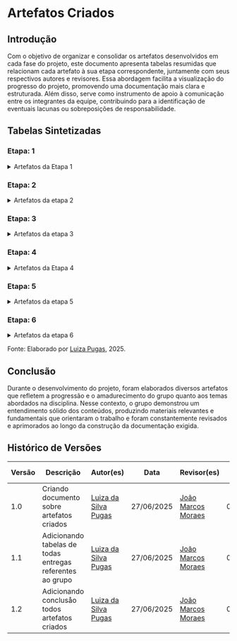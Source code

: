 # Artefatos Criados

## Introdução

 Com o objetivo de organizar e consolidar os artefatos desenvolvidos em cada fase do projeto, este documento apresenta tabelas resumidas que relacionam cada artefato à sua etapa correspondente, juntamente com seus respectivos autores e revisores. Essa abordagem facilita a visualização do progresso do projeto, promovendo uma documentação mais clara e estruturada. Além disso, serve como instrumento de apoio à comunicação entre os integrantes da equipe, contribuindo para a identificação de eventuais lacunas ou sobreposições de responsabilidade.

## Tabelas Sintetizadas

### Etapa: 1

<details>

<summary>Artefatos da Etapa 1</summary>

<center>

<b> Tabela 1 - Artefatos da Etapa 1 </b>

<table>
<thead>
<tr>
<th style="text-align:center">Artefato</th>
<th style="text-align:center">Descrição</th>
<th style="text-align:center">Autor(es)</th>
<th style="text-align:center">Revisor(es)</th>
</tr>
</thead>
<tbody>

<tr>
<td style="text-align:center"><a href="https://requisitos-de-software.github.io/2025.1-e-GDF/">Home</a></td>
<td style="text-align:center">Página inicial com introdução do projeto e dos integrantes do grupo.</td>
<td style="text-align:center"><a href="https://github.com/Luizaxx">Luiza da Silva</a></td>
<td style="text-align:center"><a href="https://github.com/navicg">Ana Victória</a> e <a href="https://github.com/KarolineLuz">Karoline Luz</a></td>
<td style="text-align:center"><a href="https://github.com/navicg">Ana Victória Guedes da Costa</a>, <a href="https://github.com/ArtyMend07">Artur Mendonça</a>, <a href="https://github.com/BrzGab">Gabriel Lopes</a>, <a href="https://github.com/JJOAOMARCOSS">João Marcos Moraes</a>, <a href="https://github.com/KarolineLuz">Karoline Luz</a>, <a href="https://github.com/lucasarruda9">Lucas Mendonça</a>, <a href="https://github.com/Luizaxx">Luiza da Silva Pugas</a></td>
</tr>

<tr>
<td style="text-align:center"><strong>Planejamento</strong></td>
</tr>

<tr>
<td style="text-align:center"><a href="https://requisitos-de-software.github.io/2025.1-e-GDF/planejamento/app_selecionado/">Aplicativo Escolhido</a></td>
<td style="text-align:center">Discussão sobre os aplicativos avaliados e justificativa da escolha do e-GDF como objeto de estudo.</td>
<td style="text-align:center"><a href="https://github.com/navicg">Ana Victória</a></td>
<td style="text-align:center"><a href="https://github.com/KarolineLuz">Karoline Luz</a></td>
</tr>

<tr>
<td style="text-align:center"><a href="https://requisitos-de-software.github.io/2025.1-e-GDF/planejamento/ferramentas/">Ferramentas</a></td>
<td style="text-align:center">Descrição das ferramentas utilizadas no projeto e suas finalidades.</td>
<td style="text-align:center">
<a href="https://github.com/Luizaxx">Luiza da Silva</a>, 
</td>
<td style="text-align:center">
<a href="https://github.com/JJOAOMARCOSS">João Marcos Moraes</a>, 
</td>
</tr>

<tr>
<td style="text-align:center"><a href="https://requisitos-de-software.github.io/2025.1-e-GDF/planejamento/cronograma_executado/">Cronograma Executado</a></td>
<td style="text-align:center">Organização das atividades desenvolvidas pelo grupo com datas, autores e revisores, separadas por ponto de controle.</td>
<td style="text-align:center">
<a href="https://github.com/lucasarruda9">Lucas Mendonça</a>, 
<a href="https://github.com/ArtyMend07">Artur Mendonça</a>, 
<a href="https://github.com/BrzGab">Gabriel Lopes</a>, 
<a href="https://github.com/KarolineLuz">Karoline Luz</a>, 
<a href="https://github.com/navicg">Ana Victória</a>
</td>
<td style="text-align:center">
<a href="https://github.com/Luizaxx">Luiza da Silva</a>, 
<a href="https://github.com/BrzGab">Gabriel Lopes</a>, 
<a href="https://github.com/ArtyMend07">Artur Mendonça</a>, 
<a href="https://github.com/navicg">Ana Victória</a>
</td>
</tr>

<tr>
<td style="text-align:center"><a href="https://requisitos-de-software.github.io/2025.1-e-GDF/planejamento/heatmap/">Heatmap de Disponibilidade</a></td>
<td style="text-align:center">Visualização gráfica dos horários disponíveis dos membros do grupo para facilitar agendamentos.</td>
<td style="text-align:center"><a href="https://github.com/JJOAOMARCOSS">João Marcos Moraes</a></td>
<td style="text-align:center"><a href="https://github.com/Luizaxx">Luiza da Silva</a>
</tr>

<tr>
<td style="text-align:center"><a href="https://requisitos-de-software.github.io/2025.1-e-GDF/planejamento/metodologia/">Metodologia</a></td>
<td style="text-align:center">Apresentação do framework Scrum adotado no projeto, incluindo papéis, práticas de versionamento, issues e PRs.</td>
<td style="text-align:center">
<a href="https://github.com/ArtyMend07">Artur Mendonça</a>
</td>
<td style="text-align:center">
<a href="https://github.com/BrzGab">Gabriel Lopes</a>
</td>
</tr>

<tr>
<td style="text-align:center"><a href="https://requisitos-de-software.github.io/2025.1-e-GDF/planejamento/termos_de_uso/">Termos de Uso</a></td>
<td style="text-align:center">Análise dos termos de uso do e-GDF, verificando a ausência de restrições ao uso acadêmico do aplicativo.</td>
<td style="text-align:center"><a href="https://github.com/lucasarruda9">Lucas Mendonça</a></td>
<td style="text-align:center">
<a href="https://github.com/JJOAOMARCOSS">João Marcos Moraes</a>
</td>
</tr>

<tr>
<td style="text-align:center"><strong>Pré-Rastreabilidade</strong></td>
</tr>

<tr>
<td style="text-align:center"><a href="https://requisitos-de-software.github.io/2025.1-e-GDF/pre-rastreabilidade/rich_picture/">Rich Picture</a></td>
<td style="text-align:center">Representação visual do sistema e-GDF com atores, fluxos de informação, fatores externos e validações presenciais.</td>
<td style="text-align:center">
<a href="https://github.com/BrzGab">Gabriel Lopes</a>, 
<a href="https://github.com/lucasarruda9">Lucas Mendonça</a>
</td>
<td style="text-align:center">
<a href="https://github.com/navicg">Ana Victória</a>
</td>
</tr>

</tbody>
</table>

<font>Fonte: Adaptado por <a href='https://github.com/Luizaxx'>Luiza Pugas</a>, 2025.</font>

</center>

</details>


### Etapa: 2

<details>

<summary> Artefatos da etapa 2 </summary>

<center>

Tabela 2 - Artefatos da etapa 2

<table>
<thead>
<tr>
<th style="text-align:center">Artefato</th>
<th style="text-align:center">Descrição</th>
<th style="text-align:center">Autor(es)</th>
<th style="text-align:center">Revisor(es)</th>
</tr>
</thead>
<tbody>
<tr>
<td style="text-align:center"><a href="https://requisitos-de-software.github.io/2025.1-e-GDF/elicitacao/tec_elicitacao/analise_documentos/">Análise de Documentos </a></td>
<td style="text-align:center">Análise das funcionalidades e requisitos do aplicativo a partir de documentos públicos e avaliações.</td>
<td style="text-align:center"><a href="https://github.com/lucasarruda9">Lucas Mendonça</a></td>
<td style="text-align:center"><a href="https://github.com/ArtyMend07">Artur Mendonça</a></td>
</tr>
<tr>
<td style="text-align:center"><a href="https://requisitos-de-software.github.io/2025.1-e-GDF/elicitacao/tec_elicitacao/brainstorming/"> Brainstorming </a></td>
<td style="text-align:center">Sessões colaborativas com usuários para gerar ideias e eliciar requisitos, com registros no FigJam e gravação no YouTube.</td>
<td style="text-align:center"><a href="https://github.com/JJOAOMARCOSS">João Marcos Moraes</a>, <a href="https://github.com/Luizaxx">Luiza da Silva Pugas</a></td>
<td style="text-align:center"><a href="https://github.com/navicg">Ana Victória</a></td>
</tr>
<tr>
<td style="text-align:center"> <a href="https://requisitos-de-software.github.io/2025.1-e-GDF/elicitacao/tec_elicitacao/entrevista/"> Entrevista </a> </td>
<td style="text-align:center">Técnica de elicitação baseada em conversas estruturadas com usuários reais do eGDF para identificar suas necessidades e dificuldades.</td>
<td style="text-align:center"><a href="https://github.com/navicg">Ana Victória</a>, <a href="https://github.com/ArtyMend07">Artur Mendonça</a>, <a href="https://github.com/KarolineLuz">Karoline Luz</a></td>
<td style="text-align:center"><a href="https://github.com/JJOAOMARCOSS">João Marcos Moraes</a>
</tr>
<tr>
<td style="text-align:center"> <a href="https://requisitos-de-software.github.io/2025.1-e-GDF/elicitacao/tec_elicitacao/introspeccao/"> Introspecção </a></td>
<td style="text-align:center">Técnica baseada na análise pessoal de uso do aplicativo pelo analista, levantando requisitos a partir de experiências simuladas do usuário.</td>
<td style="text-align:center"><a href="https://github.com/BrzGab">Gabriel Lopes</a></td>
<td style="text-align:center"><a href="https://github.com/ArtyMend07">Artur Mendonça</a></td>
</tr>
<tr>
<td style="text-align:center"> <a href="https://requisitos-de-software.github.io/2025.1-e-GDF/elicitacao/tec_priorizacao/100/"> Técnica dos $100 </a> </td>
<td style="text-align:center">Técnica de priorização onde os participantes distribuem $100 fictícios entre os requisitos conforme sua importância.</td>
<td style="text-align:center"><a href="https://github.com/lucasarruda9">Lucas Mendonça</a></td>
<td style="text-align:center"><a href="https://github.com/BrzGab">Gabriel Lopes</a></td>
</tr>
<tr>
<td style="text-align:center"> <a href="https://requisitos-de-software.github.io/2025.1-e-GDF/elicitacao/tec_priorizacao/first_things_first/">First Things First (FTF) </a> </td>
<td style="text-align:center">Método de priorização quantitativa que considera benefício, penalidade, custo e risco, aplicado com clientes e desenvolvedores.</td>
<td style="text-align:center"><a href="https://github.com/JJOAOMARCOSS">João Marcos Moraes</a>, <a href="https://github.com/Luizaxx">Luiza da Silva Pugas</a></td>
<td style="text-align:center"><a href="https://github.com/ArtyMend07">Artur Mendonça</a>
</tr>
<tr>
<td style="text-align:center"> <a href="https://requisitos-de-software.github.io/2025.1-e-GDF/elicitacao/tec_priorizacao/moscow/"> MoSCoW </a></td>
<td style="text-align:center">Técnica de priorização baseada na categorização dos requisitos em must, should, could e won't, aplicada para definir o que será ou não implementado.</td>
<td style="text-align:center"><a href="https://github.com/navicg">Ana Victória</a>, <a href="https://github.com/BrzGab">Gabriel Lopes</a>, <a href="https://github.com/KarolineLuz">Karoline Luz</a></td>
<td style="text-align:center"><a href="https://github.com/JJOAOMARCOSS">João Marcos Moraes</a></td>
</tr>
<tr>
<td style="text-align:center"> <a href="https://requisitos-de-software.github.io/2025.1-e-GDF/elicitacao/tec_priorizacao/roi/">ROI (Retorno sobre Investimento) </a></td>
<td style="text-align:center">Técnica de priorização baseada na relação entre o benefício de um requisito e o custo para sua implementação.</td>
<td style="text-align:center"><a href="https://github.com/ArtyMend07">Artur Mendonça</a></td>
<td style="text-align:center"><a href="https://github.com/lucasarruda9">Lucas Mendonça</a></td>
</tr>
<tr>
<td style="text-align:center"> <a href="https://requisitos-de-software.github.io/2025.1-e-GDF/elicitacao/perfil_de_usuario/">Perfil de Usuário </a></td>
<td style="text-align:center">Documento que descreve as principais características dos usuários reais ou potenciais do sistema com base em técnicas de elicitação.</td>
<td style="text-align:center"><a href="https://github.com/KarolineLuz">Karoline Luz</a>, <a href="https://github.com/navicg">Ana Victória</a></td>
<td style="text-align:center"><a href="https://github.com/ArtyMend07">Artur Mendonça</a></td>
</tr>
<tr>
<td style="text-align:center"> <a href="https://requisitos-de-software.github.io/2025.1-e-GDF/elicitacao/req_elicitados/"> Requisitos Elicitados </a> </td>
<td style="text-align:center">Documento que reúne todos os requisitos funcionais e não funcionais obtidos pelas diferentes técnicas de elicitação.</td>
<td style="text-align:center"><a href="https://github.com/JJOAOMARCOSS">João Marcos Moraes</a></td>
<td style="text-align:center"><a href="https://github.com/Luizaxx">Luiza da Silva Pugas</a></td>
</tr>
</tbody>
</table>

</center>

<font>Fonte: Adaptado por <a href='https://github.com/Luizaxx'>Luiza Pugas</a>, 2025.</font>

</details>

### Etapa: 3

<details>
<summary> Artefatos da etapa 3 </summary>

<center>

**Tabela 3 - Artefatos da etapa 3**

<table>
<thead>
<tr>
<th style="text-align:center">Artefato</th>
<th style="text-align:center">Descrição</th>
<th style="text-align:center">Autor(es)</th>
<th style="text-align:center">Revisor(es)</th>
</tr>
</thead>
<tbody>

<tr>
<td style="text-align:center"><a href="https://requisitos-de-software.github.io/2025.1-e-GDF/modelagem/casos_de_uso/">Casos de Uso</a></td>
<td style="text-align:center">Um caso de uso se refere a uma descrição detalhada de como o sistema será utilizado em uma determinada situação ou contexto.</td>
<td style="text-align:center"><a href="https://github.com/BrzGab">Gabriel Lopes</a> e <a href="https://github.com/Luizaxx">Luiza da Silva Pugas</a></td>
<td style="text-align:center"><a href="https://github.com/navicg">Ana Victória</a>, e <a href="https://github.com/JJOAOMARCOSS">João Marcos Moraes</a></td> </td>
</tr>

<tr>
<td style="text-align:center"><a href="https://requisitos-de-software.github.io/2025.1-e-GDF/modelagem/especificacao_suplementar/">Especificação Suplementar</a></td>
<td style="text-align:center">Especificação Suplementar pode ser definida como um documento em linguagem natural no qual são descritos os requisitos num sistema.</td>
<td style="text-align:center"><a href="https://github.com/JJOAOMARCOSS">João Marcos Moraes</a>, <a href="https://github.com/lucasarruda9">Lucas Mendonça</a> </td>
<td style="text-align:center"><a href="https://github.com/KarolineLuz">Karoline Luz</td>
</tr>

<tr>
<td style="text-align:center"><a href="https://requisitos-de-software.github.io/2025.1-e-GDF/modelagem/lexico/">Léxicos</a></td>
<td style="text-align:center">O Léxico é uma notação que, por meio da descrição de termos, tem como objetivo descrever os símbolos de uma linguagem, promovendo um vocabulário comum entre os envolvidos no sistema.</td>
<td style="text-align:center"><a href="https://github.com/ArtyMend07">Artur Mendonça</a> e <a href="https://github.com/KarolineLuz">Karoline Luz</a></td>
<td style="text-align:center"><a href="https://github.com/lucasarruda9">Lucas Mendonça</a> e <a href="https://github.com/BrzGab">Gabriel Lopes</a></td>
</tr>

<tr>
<td style="text-align:center"><a href="https://requisitos-de-software.github.io/2025.1-e-GDF/modelagem/cenario/">Cenários </a></td>
<td style="text-align:center">Os cenários se apresentam como descrições detalhadas, geralmente em linguagem natural, de situações ou eventos que envolvem determinados atores no uso do sistema.</td>
<td style="text-align:center"><a href="https://github.com/navicg">Ana Victória</a> e <a href="https://github.com/JJOAOMARCOSS">João Marcos Moraes</a></td>
<td style="text-align:center"><a href="https://github.com/Luizaxx">Luiza da Silva Pugas</a>, <a href="https://github.com/ArtyMend07">Artur Mendonça</a> </td>
</tr>

</tbody>
</table>

<font>Fonte: Adaptado por <a href='https://github.com/Luizaxx'>Luiza Pugas</a>, 2025.</font>

</center>
</details>

### Etapa: 4

<details>
<summary>Artefatos da Etapa 4</summary>

<center>

**Tabela 4 - Artefatos da Etapa 4**

<table>
<thead>
<tr>
<th style="text-align:center">Artefato</th>
<th style="text-align:center">Descrição</th>
<th style="text-align:center">Autor(es)</th>
<th style="text-align:center">Revisor(es)</th>
</tr>
</thead>
<tbody>

<tr>
<td style="text-align:center"><a href="https://requisitos-de-software.github.io/2025.1-e-GDF/modelagem/agil/nfrframework/">NFR Framework</a></td>
<td style="text-align:center">Técnica utilizada para elicitação e organização dos requisitos não funcionais por meio de metas e refinamentos.</td>
<td style="text-align:center">
<a href="https://github.com/KarolineLuz">Karoline Luz</a>, 
<a href="https://github.com/lucasarruda9">Lucas Mendonça</a>, 
<a href="https://github.com/navicg">Ana Victória</a>, 
<a href="https://github.com/JJOAOMARCOSS">João Marcos Moraes</a>, 
<a href="https://github.com/BrzGab">Gabriel Lopes</a>, 
<a href="https://github.com/Luizaxx">Luiza da Silva Pugas</a>
</td>
<td style="text-align:center">
<a href="https://github.com/KarolineLuz">Karoline Luz</a>, 
<a href="https://github.com/lucasarruda9">Lucas Mendonça</a>, 
<a href="https://github.com/navicg">Ana Victória</a>, 
<a href="https://github.com/JJOAOMARCOSS">João Marcos Moraes</a>, 
<a href="https://github.com/BrzGab">Gabriel Lopes</a>, 
<a href="https://github.com/Luizaxx">Luiza da Silva Pugas</a>
</td>
</tr>

<tr>
<td style="text-align:center"><a href="https://requisitos-de-software.github.io/2025.1-e-GDF/modelagem/agil/backlog/">Backlog</a></td>
<td style="text-align:center">Artefato que reúne todas as funcionalidades e melhorias previstas para o sistema, organizadas em histórias de usuário.</td>
<td style="text-align:center">
<a href="https://github.com/KarolineLuz">Karoline Luz</a>, 
<a href="https://github.com/lucasarruda9">Lucas Mendonça</a>, 
<a href="https://github.com/navicg">Ana Victória</a>, 
<a href="https://github.com/JJOAOMARCOSS">João Marcos Moraes</a>, 
<a href="https://github.com/BrzGab">Gabriel Lopes</a>, 
<a href="https://github.com/Luizaxx">Luiza da Silva Pugas</a>
</td>
<td style="text-align:center">
<a href="https://github.com/KarolineLuz">Karoline Luz</a>, 
<a href="https://github.com/lucasarruda9">Lucas Mendonça</a>, 
<a href="https://github.com/navicg">Ana Victória</a>, 
<a href="https://github.com/JJOAOMARCOSS">João Marcos Moraes</a>, 
<a href="https://github.com/BrzGab">Gabriel Lopes</a>, 
<a href="https://github.com/Luizaxx">Luiza da Silva Pugas</a>
</td>
</tr>

<tr>
<td style="text-align:center"><a href="https://requisitos-de-software.github.io/2025.1-e-GDF/modelagem/agil/historia-de-usuario/">Histórias de Usuário</a></td>
<td style="text-align:center">Funcionalidades sob a perspectiva dos usuários finais, organizadas com critérios de aceitação, rastreabilidade e esforço.</td>
<td style="text-align:center">
<a href="https://github.com/KarolineLuz">Karoline Luz</a>, 
<a href="https://github.com/lucasarruda9">Lucas Mendonça</a>, 
<a href="https://github.com/navicg">Ana Victória</a>, 
<a href="https://github.com/JJOAOMARCOSS">João Marcos Moraes</a>, 
<a href="https://github.com/BrzGab">Gabriel Lopes</a>, 
<a href="https://github.com/Luizaxx">Luiza da Silva Pugas</a>
</td>
<td style="text-align:center">
<a href="https://github.com/KarolineLuz">Karoline Luz</a>, 
<a href="https://github.com/lucasarruda9">Lucas Mendonça</a>, 
<a href="https://github.com/navicg">Ana Victória</a>, 
<a href="https://github.com/JJOAOMARCOSS">João Marcos Moraes</a>, 
<a href="https://github.com/BrzGab">Gabriel Lopes</a>, 
<a href="https://github.com/Luizaxx">Luiza da Silva Pugas</a>
</td>
</tr>

</tbody>
</table>

<font>Fonte: Adaptado por <a href='https://github.com/Luizaxx'>Luiza Pugas</a>, 2025.</font>

</center>
</details>

### Etapa: 5

<details>
<summary> Artefatos da etapa 5 </summary>

<center>
<table>
  <thead>
    <tr>
      <th style="text-align:center">Artefato</th>
      <th style="text-align:center">Descrição</th>
      <th style="text-align:center">Autor(es)</th>
      <th style="text-align:center">Revisor(es)</th>
    </tr>
  </thead>
  <tbody>
    <tr>
      <td style="text-align:center">
        <a href="https://requisitos-de-software.github.io/2025.1-e-GDF/validacao/prototipacao/">Prototipação</a>
      </td>
      <td style="text-align:center">
        Página que reúne os protótipos de alta fidelidade com os vídeos e resumos da validação realizada com usuários reais.
      </td>
      <td style="text-align:center">
        <a href="https://github.com/navicg">Ana Victória Guedes da Costa</a>, 
        <a href="https://github.com/ArtyMend07">Artur Mendonça</a>, 
        <a href="https://github.com/BrzGab">Gabriel Lopes</a>, 
        <a href="https://github.com/JJOAOMARCOSS">João Marcos Moraes</a>, 
        <a href="https://github.com/KarolineLuz">Karoline Luz</a>, 
        <a href="https://github.com/lucasarruda9">Lucas Mendonça</a>, 
        <a href="https://github.com/Luizaxx">Luiza da Silva Pugas</a>
      </td>
      <td style="text-align:center">
        <a href="https://github.com/navicg">Ana Victória Guedes da Costa</a>, 
        <a href="https://github.com/ArtyMend07">Artur Mendonça</a>, 
        <a href="https://github.com/BrzGab">Gabriel Lopes</a>, 
        <a href="https://github.com/JJOAOMARCOSS">João Marcos Moraes</a>, 
        <a href="https://github.com/KarolineLuz">Karoline Luz</a>, 
        <a href="https://github.com/lucasarruda9">Lucas Mendonça</a>, 
        <a href="https://github.com/Luizaxx">Luiza da Silva Pugas</a>
      </td>
    </tr>
    <tr>
      <td style="text-align:center">
        <a href="https://requisitos-de-software.github.io/2025.1-e-GDF/validacao/comprovacao/">Validação com o usuário</a>
      </td>
      <td style="text-align:center">
        Documento que descreve o processo de tentativa de validação informal com o órgão E-GDF via e-mail, incluindo os registros de envio.
      </td>
      <td style="text-align:center">
        <a href="https://github.com/Luizaxx">Luiza da Silva Pugas</a>
      </td>
      <td style="text-align:center">
        <a href="https://github.com/JJOAOMARCOSS">João Marcos Moraes</a>
      </td>
    </tr>
  </tbody>
</table>

<font>Fonte: Adaptado por <a href='https://github.com/Luizaxx'>Luiza Pugas</a>, 2025.</font>

</center>
</details>




### Etapa: 6

<details>

<summary> Artefatos da etapa 6 </summary>

<center>

#### Tabela 6 - Artefatos da etapa 6

<table>
<thead>
<tr>
<th style="text-align:center">Artefato</th>
<th style="text-align:center">Descrição</th>
<th style="text-align:center">Autor(es)</th>
<th style="text-align:center">Revisor(es)</th>
</tr>
</thead>
<tbody>
<tr>
<td style="text-align:center"><a href="https://requisitos-de-software.github.io/2025.1-e-GDF/rastreabilidade/backward_from/">Backward From</a></td>
<td style="text-align:center">Representa a rastreabilidade dos requisitos com base nos artefatos desenvolvidos, relacionando funcionalidades às suas respectivas fontes.</td>
<td style="text-align:center"><a href="https://github.com/ArtyMend07">Artur Mendonça</a> e <a href="https://github.com/BrzGab">Gabriel Lopes</a></td>
<td style="text-align:center"><a href="https://github.com/navicg">Ana Victória Guedes da Costa</a>, <a href="https://github.com/ArtyMend07">Artur Mendonça</a>, <a href="https://github.com/BrzGab">Gabriel Lopes</a>, <a href="https://github.com/JJOAOMARCOSS">João Marcos Moraes</a>, <a href="https://github.com/KarolineLuz">Karoline Luz</a>, <a href="https://github.com/lucasarruda9">Lucas Mendonça</a>, <a href="https://github.com/Luizaxx">Luiza da Silva Pugas</a></td>
</tr>
<tr>
<td style="text-align:center"><a href="https://requisitos-de-software.github.io/2025.1-e-GDF/rastreabilidade/forward_from/">Forward From</a></td>
<td style="text-align:center">Representa a rastreabilidade dos requisitos a partir das fontes documentais, vinculando-os aos artefatos desenvolvidos.</td>
<td style="text-align:center"><a href="https://github.com/navicg">Ana Victória</a> e <a href="https://github.com/KarolineLuz">Karoline Luz</a></td>
<td style="text-align:center"><a href="https://github.com/navicg">Ana Victória Guedes da Costa</a>, <a href="https://github.com/ArtyMend07">Artur Mendonça</a>, <a href="https://github.com/BrzGab">Gabriel Lopes</a>, <a href="https://github.com/JJOAOMARCOSS">João Marcos Moraes</a>, <a href="https://github.com/KarolineLuz">Karoline Luz</a>, <a href="https://github.com/lucasarruda9">Lucas Mendonça</a>, <a href="https://github.com/Luizaxx">Luiza da Silva Pugas</a></td>
</tr>
<tr>
<td style="text-align:center"><a href="https://requisitos-de-software.github.io/2025.1-e-GDF/rastreabilidade/matriz_rastreabilidade/">Matriz de Rastreabilidade </a></td>
<td style="text-align:center">Representar de forma consolidada os requisitos elicitados no projeto, agregando os dados presentes nos artefatos de pós-rastreabilidade</td>
<td style="text-align:center"><a href="https://github.com/JJOAOMARCOSS">João Marcos Moraes</a> e <a href="https://github.com/Luizaxx">Luiza da Silva Pugas</a></td>
<td style="text-align:center"><a href="https://github.com/navicg">Ana Victória Guedes da Costa</a>, <a href="https://github.com/ArtyMend07">Artur Mendonça</a>, <a href="https://github.com/BrzGab">Gabriel Lopes</a>, <a href="https://github.com/JJOAOMARCOSS">João Marcos Moraes</a>, <a href="https://github.com/KarolineLuz">Karoline Luz</a>, <a href="https://github.com/lucasarruda9">Lucas Mendonça</a>, <a href="https://github.com/Luizaxx">Luiza da Silva Pugas</a></td>
</tr>
</tbody>
</table>

<font>Fonte: Adaptado por <a href='https://github.com/Luizaxx'>Luiza Pugas</a>, 2025.</font>

</center>

</details>

<font>Fonte: Elaborado por <a href='https://github.com/Luizaxx'>Luiza Pugas</a>, 2025.</font>


## Conclusão

Durante o desenvolvimento do projeto, foram elaborados diversos artefatos que refletem a progressão e o amadurecimento do grupo quanto aos temas abordados na disciplina. Nesse contexto, o grupo demonstrou um entendimento sólido dos conteúdos, produzindo materiais relevantes e fundamentais que orientaram o trabalho e foram constantemente revisados e aprimorados ao longo da construção da documentação exigida.

## Histórico de Versões

| Versão | Descrição    | Autor(es)                            | Data   | Revisor(es) | Data de Revisão |
|--------|------------|------------------------------------------|----------------------|-------------|----------------|
| 1.0    |  Criando documento sobre artefatos criados | [Luiza da Silva Pugas](https://github.com/Luizaxx) | 27/06/2025|  [João Marcos Moraes](https://github.com/JJOAOMARCOSS) | 07/072025 |
| 1.1    |  Adicionando tabelas de todas entregas referentes ao grupo| [Luiza da Silva Pugas](https://github.com/Luizaxx) |  27/06/2025| [João Marcos Moraes](https://github.com/JJOAOMARCOSS) | 07/07/2025 |
| 1.2    |  Adicionando conclusåo todos artefatos criados| [Luiza da Silva Pugas](https://github.com/Luizaxx) |  27/06/2025| [João Marcos Moraes](https://github.com/JJOAOMARCOSS) | 07/07/2025 |
